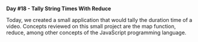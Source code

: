 <strong> Day #18 - Tally String Times With Reduce</strong>

Today, we created a small application that would tally the duration time of a video. Concepts reviewed on this small project are the map function, reduce, among other concepts of the JavaScript programming language.
